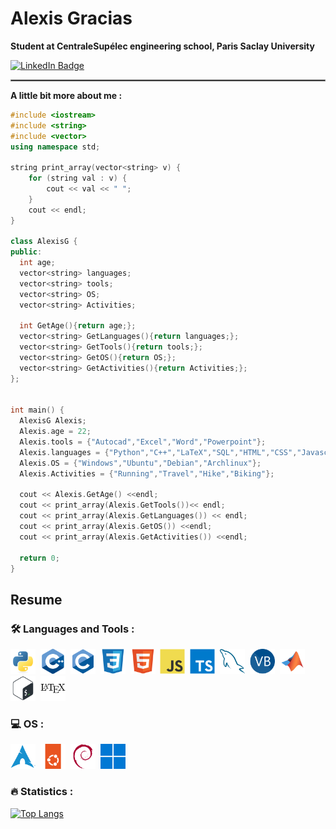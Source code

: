 # Alexis Gracias

**Student at CentraleSupélec engineering school, Paris Saclay University**

<div id="badges">
  <a href="https://www.linkedin.com/in/alexisgracias/">
    <img src="https://img.shields.io/badge/LinkedIn-blue?style=for-the-badge&logo=linkedin&logoColor=white" alt="LinkedIn Badge"/>
  </a>
</div>

<hr style="border:1px solid gray">

**A little bit more about me :**

```Cpp
#include <iostream>
#include <string>
#include <vector>
using namespace std;

string print_array(vector<string> v) {
    for (string val : v) {
        cout << val << " ";
    }
    cout << endl;
}

class AlexisG {
public:
  int age;
  vector<string> languages;
  vector<string> tools;
  vector<string> OS;
  vector<string> Activities;

  int GetAge(){return age;};
  vector<string> GetLanguages(){return languages;};
  vector<string> GetTools(){return tools;};
  vector<string> GetOS(){return OS;};
  vector<string> GetActivities(){return Activities;};
};


int main() {
  AlexisG Alexis;
  Alexis.age = 22;
  Alexis.tools = {"Autocad","Excel","Word","Powerpoint"};
  Alexis.languages = {"Python","C++","LaTeX","SQL","HTML","CSS","Javascript","Typescript","Matlab","VBA"};
  Alexis.OS = {"Windows","Ubuntu","Debian","Archlinux"};
  Alexis.Activities = {"Running","Travel","Hike","Biking"};

  cout << Alexis.GetAge() <<endl;
  cout << print_array(Alexis.GetTools())<< endl;
  cout << print_array(Alexis.GetLanguages()) << endl;
  cout << print_array(Alexis.GetOS()) <<endl;
  cout << print_array(Alexis.GetActivities()) <<endl;

  return 0;
}
```

## Resume 

### 🛠️ Languages and Tools :

<div>
  <img src="https://github.com/devicons/devicon/blob/master/icons/python/python-original.svg" title="Python" alt="Python" width="40" height="40"/>&nbsp;
  <img src="https://github.com/devicons/devicon/blob/master/icons/cplusplus/cplusplus-original.svg" title="CPP" alt="CPP" width="40" height="40"/>&nbsp;
  <img src="https://github.com/devicons/devicon/blob/master/icons/c/c-original.svg" title="C" alt="C" width="40" height="40"/>&nbsp;
  <img src="https://github.com/devicons/devicon/blob/master/icons/css3/css3-original.svg" title="CSS" alt="CSS" width="40" height="40"/>&nbsp;
  <img src="https://github.com/devicons/devicon/blob/master/icons/html5/html5-original.svg" title="HTML" alt="HTML" width="40" height="40"/>&nbsp;
  <img src="https://github.com/devicons/devicon/blob/master/icons/javascript/javascript-original.svg" title="JS" alt="JS" width="40" height="40"/>&nbsp;
  <img src="https://github.com/devicons/devicon/blob/master/icons/typescript/typescript-original.svg" title="TS" alt="TS" width="40" height="40"/>&nbsp;
  <img src="https://github.com/devicons/devicon/blob/master/icons/mysql/mysql-original.svg" title="SQL" alt="SQL" width="40" height="40"/>&nbsp;
  <img src="https://github.com/devicons/devicon/blob/master/icons/visualbasic/visualbasic-original.svg" title="VB" alt="VB" width="40" height="40"/>&nbsp;
  <img src="https://github.com/devicons/devicon/blob/master/icons/matlab/matlab-original.svg" title="Matlab" alt="Matlab" width="40" height="40"/>&nbsp;
  <img src="https://github.com/devicons/devicon/blob/master/icons/bash/bash-original.svg" title="Bash" alt="Bash" width="40" height="40"/>&nbsp;
  <img src="https://github.com/devicons/devicon/blob/master/icons/latex/latex-original.svg" title="Latex" alt="Latex" width="40" height="40"/>&nbsp;
<div>

### 💻 OS :

<div>
  <img src="https://github.com/devicons/devicon/blob/master/icons/archlinux/archlinux-original.svg" title="Archlinux" alt="Archlinux" width="40" height="40"/>&nbsp;
  <img src="https://github.com/devicons/devicon/blob/master/icons/ubuntu/ubuntu-original.svg" title="Ubuntu" alt="Ubuntu" width="40" height="40"/>&nbsp;
  <img src="https://github.com/devicons/devicon/blob/master/icons/debian/debian-original.svg" title="Debian" alt="Debian" width="40" height="40"/>&nbsp;
  <img src="https://github.com/devicons/devicon/blob/master/icons/windows11/windows11-original.svg" title="Windows" alt="Windows" width="40" height="40"/>&nbsp;
</div>

### :fire: Statistics :

[![Top Langs](https://github-readme-stats.vercel.app/api/top-langs/?username=AleG57&layout=compact&theme=vision-friendly-dark)](https://github.com/anuraghazra/github-readme-stats)

